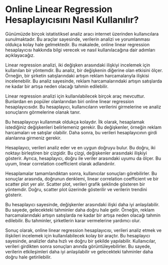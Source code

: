 Online Linear Regression Hesaplayıcısını Nasıl Kullanılır?
==========================================================

Günümüzde birçok istatistiksel analiz aracı internet üzerinden kullanıcılara sunulmaktadır. Bu araçlar sayesinde, verilerin analizi ve yorumlanması oldukça kolay hale gelmektedir. Bu makalede, online linear regression hesaplayıcısı hakkında bilgi verecek ve nasıl kullanılacağına dair adımları açıklayacağız.

Linear regression analizi, iki değişken arasındaki ilişkiyi incelemek için kullanılan bir yöntemdir. Bu analiz, bir değişkenin diğerine olan etkisini ölçer. Örneğin, bir şirketin satışlarındaki artışın reklam harcamalarıyla ilişkisi incelenebilir. Bu analiz sayesinde, reklam harcamalarındaki artışın satışlarda ne kadar bir artışa neden olacağı tahmin edilebilir.

Linear regression analizi için kullanılabilecek birçok araç mevcuttur. Bunlardan en popüler olanlarından biri online linear regression hesaplayıcısıdır. Bu hesaplayıcı, kullanıcıların verilerini girmelerine ve analiz sonuçlarını görmelerine olanak tanır.

Bu hesaplayıcıyı kullanmak oldukça kolaydır. İlk olarak, hesaplamak istediğiniz değişkenleri belirlemeniz gerekir. Bu değişkenler, örneğin reklam harcamaları ve satışlar olabilir. Daha sonra, bu verileri hesaplayıcının girdi alanlarına girmeniz gerekir.

Hesaplayıcı, verileri analiz eder ve en uygun doğruyu bulur. Bu doğru, iki noktayı birleştiren bir çizgidir. Bu çizgi, değişkenler arasındaki ilişkiyi gösterir. Ayrıca, hesaplayıcı, doğru ile veriler arasındaki uyumu da ölçer. Bu uyum, linear correlation coefficient olarak adlandırılır.

Hesaplamalar tamamlandıktan sonra, kullanıcılar sonuçları görebilirler. Bu sonuçlar arasında, doğrunun denklemi, linear correlation coefficient ve bir scatter plot yer alır. Scatter plot, verileri grafik şeklinde gösteren bir yöntemdir. Doğru, scatter plot üzerinde gösterilir ve verilerin trendini gösterir.

Bu hesaplayıcı sayesinde, değişkenler arasındaki ilişki daha iyi anlaşılabilir. Bu sayede, gelecekteki tahminler daha doğru hale gelir. Örneğin, reklam harcamalarındaki artışın satışlarda ne kadar bir artışa neden olacağı tahmin edilebilir. Bu tahminler, şirketlerin karar vermelerine yardımcı olur.

Sonuç olarak, online linear regression hesaplayıcısı, verileri analiz etmek ve ilişkileri incelemek için kullanılabilecek kolay bir araçtır. Bu hesaplayıcı sayesinde, analizler daha hızlı ve doğru bir şekilde yapılabilir. Kullanıcılar, verileri girdikten sonra sonuçları anında görüntüleyebilirler. Bu sayede, verilerin etkileşimleri daha iyi anlaşılabilir ve gelecekteki tahminler daha doğru hale getirilebilir.